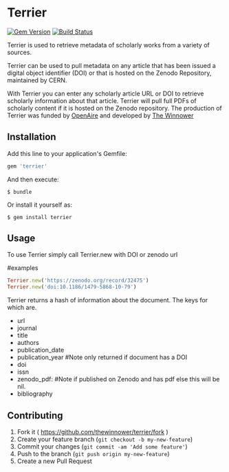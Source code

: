 # Terrier

[![Gem Version](https://badge.fury.io/rb/terrier.svg)](http://badge.fury.io/rb/terrier) [![Build Status](https://travis-ci.org/thewinnower/Terrier.svg?branch=master)](https://travis-ci.org/thewinnower/Terrier)

Terrier is used to retrieve metadata of scholarly works from a variety of sources.

Terrier can be used to pull metadata on any article that has been issued a digital object identifier (DOI) or that is hosted on the Zenodo Repository, maintained by CERN.

With Terrier you can enter any scholarly article URL or DOI to retrieve scholarly information about that article.  Terrier will pull full PDFs of scholarly content if it is hosted on the Zenodo repository.  The production of Terrier was funded by [OpenAire](https://www.openaire.eu/openaire-open-peer-review-tenders) and developed by [The Winnower](https://thewinnower.com)


## Installation

Add this line to your application's Gemfile:

```ruby
gem 'terrier'
```

And then execute:

    $ bundle

Or install it yourself as:

    $ gem install terrier

## Usage

To use Terrier simply call Terrier.new with DOI or zenodo url

#examples

```ruby
Terrier.new('https://zenodo.org/record/32475')
Terrier.new('doi:10.1186/1479-5868-10-79')
```

Terrier returns a hash of information about the document. The keys for which are.

* url
* journal
* title
* authors
* publication_date
* publication_year #Note only returned if document has a DOI
* doi
* issn
* zenodo_pdf: #Note if published on Zenodo and has pdf else this will be nil.
* bibliography

## Contributing

1. Fork it ( https://github.com/thewinnower/terrier/fork )
2. Create your feature branch (`git checkout -b my-new-feature`)
3. Commit your changes (`git commit -am 'Add some feature'`)
4. Push to the branch (`git push origin my-new-feature`)
5. Create a new Pull Request
